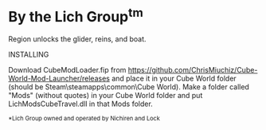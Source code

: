# By the Lich Group<sup>tm</sup>  

Region unlocks the glider, reins, and boat.

INSTALLING

Download CubeModLoader.fip from https://github.com/ChrisMiuchiz/Cube-World-Mod-Launcher/releases and place it in your Cube World folder (should be Steam\steamapps\common\Cube World). Make a folder called "Mods" (without quotes) in your Cube World folder and put LichModsCubeTravel.dll in that Mods folder.

<sup>*Lich Group owned and operated by Nichiren and Lock</sup>